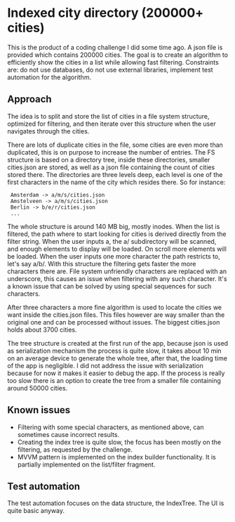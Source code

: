 # Indexed city directory (200000+ cities)

This is the product of a coding challenge I did some time ago. A json file is provided which contains
200000 cities. The goal is to create an algorithm to efficiently show the cities in a list while
allowing fast filtering.
Constraints are: do not use databases, do not use external libraries, implement test automation 
for the algorithm.

## Approach
The idea is to split and store the list of cities in a file system structure, optimized for filtering,
and then iterate over this structure when the user navigates through the cities.

There are lots of duplicate cities in the file, some cities are even more than duplicated, this is on 
purpose to increase the number of entries.
The FS structure is based on a directory tree, inside these directories, smaller cities.json
are stored, as well as a json file containing the count of cities stored there.
The directories are three levels deep, each level is one of the first characters in the name
of the city which resides there.
So for instance:

```
 Amsterdam -> a/m/s/cities.json
 Amstelveen -> a/m/s/cities.json
 Berlin -> b/e/r/cities.json
 ...
```

The whole structure is around 140 MB big, mostly inodes.
When the list is filtered, the path where to start looking for cities is derived directly from
the filter string. When the user inputs a, the a/ subdirectory will be scanned, and enough
elements to display will be loaded. On scroll more elements will be loaded.
When the user inputs one more character the path restricts to, let's say a/b/.
With this structure the filtering gets faster the more characters there are.
File system unfriendly characters are replaced with an underscore, this causes an issue
when filtering with any such character. It's a known issue that can be solved by using
special sequences for such characters.

After three characters a more fine algorithm is used to locate the cities we want inside the
cities.json files.
This files however are way smaller than the original one and can be processed without issues.
The biggest cities.json holds about 3700 cities.

The tree structure is created at the first run of the app, because json is used as serialization
mechanism the process is quite slow, it takes about 10 min on an average device to generate the 
whole tree, after that, the loading time of the app is negligible.
I did not address the issue with serialization because for now it makes it easier to debug
the app. If the process is really too slow there is an option to create the tree from a smaller
file containing around 50000 cities.

## Known issues
* Filtering with some special characters, as mentioned above, can sometimes cause incorrect results.
* Creating the index tree is quite slow, the focus has been mostly on the filtering, as requested by
the challenge.
* MVVM pattern is implemented on the index builder functionality. It is partially implemented on
the list/filter fragment.

## Test automation
The test automation focuses on the data structure, the IndexTree. The UI is quite basic anyway.

